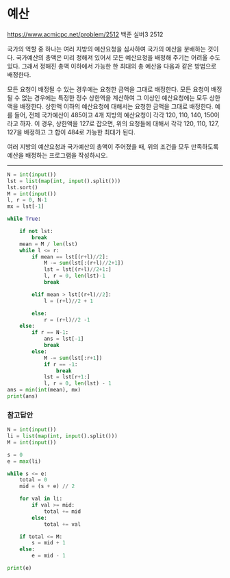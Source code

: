 # 예산
https://www.acmicpc.net/problem/2512
백준 실버3 2512

국가의 역할 중 하나는 여러 지방의 예산요청을 심사하여 국가의 예산을 분배하는 것이다.
국가예산의 총액은 미리 정해져 있어서 모든 예산요청을 배정해 주기는 어려울 수도 있다.
그래서 정해진 총액 이하에서 가능한 한 최대의 총 예산을 다음과 같은 방법으로 배정한다.

모든 요청이 배정될 수 있는 경우에는 요청한 금액을 그대로 배정한다.
모든 요청이 배정될 수 없는 경우에는 특정한 정수 상한액을 계산하여 그 이상인 예산요청에는 모두 상한액을 배정한다.
상한액 이하의 예산요청에 대해서는 요청한 금액을 그대로 배정한다. 
예를 들어, 전체 국가예산이 485이고 4개 지방의 예산요청이 각각 120, 110, 140, 150이라고 하자.
이 경우, 상한액을 127로 잡으면, 위의 요청들에 대해서 각각 120, 110, 127, 127을 배정하고 그 합이 484로 가능한 최대가 된다. 

여러 지방의 예산요청과 국가예산의 총액이 주어졌을 때, 위의 조건을 모두 만족하도록 예산을 배정하는 프로그램을 작성하시오.

---

```python
N = int(input())
lst = list(map(int, input().split()))
lst.sort()
M = int(input())
l, r = 0, N-1
mx = lst[-1]

while True:

    if not lst:
        break
    mean = M / len(lst)
    while l <= r:
        if mean == lst[(r+l)//2]:
            M -= sum(lst[:(r+l)//2+1])
            lst = lst[(r+l)//2+1:]
            l, r = 0, len(lst)-1
            break

        elif mean > lst[(r+l)//2]:
            l = (r+l)//2 + 1

        else:
            r = (r+l)//2 -1
    else:
        if r == N-1:
            ans = lst[-1]
            break
        else:
            M -= sum(lst[:r+1])
            if r == -1:
                break
            lst = lst[r+1:]
            l, r = 0, len(lst) - 1
ans = min(int(mean), mx)
print(ans)
```

### 참고답안

```python
N = int(input())
li = list(map(int, input().split()))
M = int(input())

s = 0
e = max(li)

while s <= e:
    total = 0
    mid = (s + e) // 2

    for val in li:
        if val >= mid:
            total += mid
        else:
            total += val

    if total <= M:
        s = mid + 1
    else:
        e = mid - 1

print(e)
```
